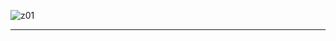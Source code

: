 
![z01](https://res.cloudinary.com/poetrique/image/upload/v1537473495/htmlpoems/mambo/z01.jpg)

- - -

